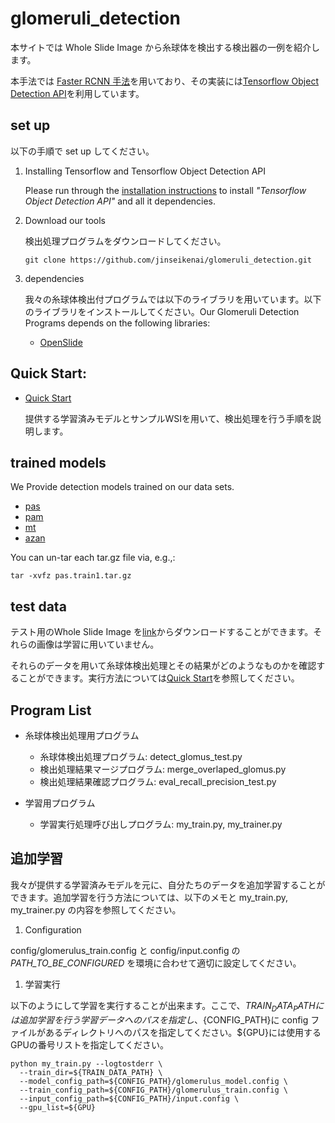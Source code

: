 # glomeruli_detection
本サイトでは Whole Slide Image から糸球体を検出する検出器の一例を紹介します。

本手法では [Faster RCNN 手法](https://arxiv.org/abs/1506.01497)を用いており、その実装には[Tensorflow Object Detection API](https://github.com/tensorflow/models/tree/master/research/object_detection)を利用しています。

## set up

以下の手順で set up してください。

1. Installing Tensorflow and Tensorflow Object Detection API

    Please run through the [installation instructions](https://github.com/tensorflow/models/blob/master/research/object_detection/g3doc/installation.md) to install *"Tensorflow Object Detection API"* and all it dependencies.

2. Download our tools

    検出処理プログラムをダウンロードしてください。

    ```
    git clone https://github.com/jinseikenai/glomeruli_detection.git
    ```

1. dependencies

    我々の糸球体検出付プログラムでは以下のライブラリを用いています。以下のライブラリをインストールしてください。Our Glomeruli Detection Programs depends on the following libraries:

    * [OpenSlide](https://openslide.org/)

## Quick Start:

  * [Quick Start](https://github.com/jinseikenai/glomeruli_detection/blob/master/detecting_glomeruli.md)

    提供する学習済みモデルとサンプルWSIを用いて、検出処理を行う手順を説明します。

## trained models

  We Provide detection models trained on our data sets.

  * [pas](http://www.m.u-tokyo.ac.jp/medinfo/download/jinai/trained_models/pas.train1.tar.gz)
  * [pam](http://www.m.u-tokyo.ac.jp/medinfo/download/jinai/trained_models/pam.train1.tar.gz)
  * [mt](http://www.m.u-tokyo.ac.jp/medinfo/download/jinai/trained_models/mt.train1.tar.gz)
  * [azan](http://www.m.u-tokyo.ac.jp/medinfo/download/jinai/trained_models/azan.train1.tar.gz)

  You can un-tar each tar.gz file via, e.g.,:

  ```
  tar -xvfz pas.train1.tar.gz
  ```

## test data

  テスト用のWhole Slide Image を[link](http://www.m.u-tokyo.ac.jp/medinfo/download/jinai/test_data.tar.gz)からダウンロードすることができます。それらの画像は学習に用いていません。

  それらのデータを用いて糸球体検出処理とその結果がどのようなものかを確認することができます。実行方法については[Quick Start](https://github.com/jinseikenai/glomeruli_detection/blob/master/detecting_glomeruli.md)を参照してください。

## Program List
* 糸球体検出処理用プログラム
  * 糸球体検出処理プログラム: detect_glomus_test.py
  * 検出処理結果マージプログラム: merge_overlaped_glomus.py
  * 検出処理結果確認プログラム: eval_recall_precision_test.py

* 学習用プログラム
  * 学習実行処理呼び出しプログラム: my_train.py, my_trainer.py

## 追加学習

  我々が提供する学習済みモデルを元に、自分たちのデータを追加学習することができます。追加学習を行う方法については、以下のメモと my_train.py, my_trainer.py の内容を参照してください。

1. Configuration

  config/glomerulus_train.config と config/input.config の *PATH_TO_BE_CONFIGURED* を環境に合わせて適切に設定してください。
　
1. 学習実行

  以下のようにして学習を実行することが出来ます。ここで、${TRAIN_DATA_PATH}には追加学習を行う学習データへのパスを指定し、${CONFIG_PATH}に config ファイルがあるディレクトリへのパスを指定してください。${GPU}には使用するGPUの番号リストを指定してください。

  ```
  python my_train.py --logtostderr \
    --train_dir=${TRAIN_DATA_PATH} \
    --model_config_path=${CONFIG_PATH}/glomerulus_model.config \
    --train_config_path=${CONFIG_PATH}/glomerulus_train.config \
    --input_config_path=${CONFIG_PATH}/input.config \
    --gpu_list=${GPU}
  ```


